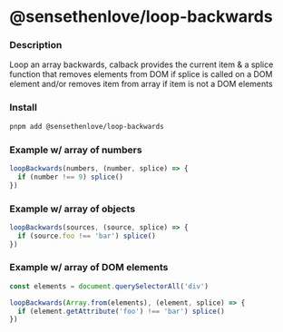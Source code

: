 # @sensethenlove/loop-backwards


### Description
Loop an array backwards, calback provides the current item & a splice function that removes elements from DOM if splice is called on a DOM element and/or removes item from array if item is not a DOM elements


### Install
```bash
pnpm add @sensethenlove/loop-backwards
```

### Example w/ array of numbers
```ts
loopBackwards(numbers, (number, splice) => {
  if (number !== 9) splice()
})
```


### Example w/ array of objects
```ts
loopBackwards(sources, (source, splice) => {
  if (source.foo !== 'bar') splice()
})
```

### Example w/ array of DOM elements
```ts
const elements = document.querySelectorAll('div')

loopBackwards(Array.from(elements), (element, splice) => {
  if (element.getAttribute('foo') !== 'bar') splice()
})
```
